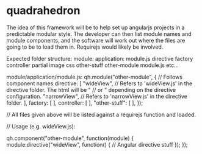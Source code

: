 quadrahedron
============

The idea of this framework will be to help set up angularjs projects in a predictable modular style. 
The developer can then list module names and module components, and the software will work out where 
the files are going to be to load them in. Requirejs would likely be involved.

Expected folder structure:
module:
  application:
    module.js
    directive
    factory
    controller
    partial
    image
    css
    other-stuff
  other-module
    module.js
    etc...

module/application/module.js:
qh.module("other-module", {
  // Follows component names
  directive: [
    "wideView", // Refers to 'wideView.js' in the directive folder. The html will be "<data-wide-view/> 
      // or <ANY data-wide-view>" depending on the directive configuration.
    "narrowView", // Refers to 'narrowView.js' in the directive folder.
  ],
  factory: [
  ],
  controller: [
  ],
  "other-stuff": [
  ],
});

// All files given above will be listed against a requirejs function and loaded.

// Usage (e.g. wideView.js):

qh.component("other-module", function(module) {
  module.directive("wideView", function() {
    // Angular directive stuff
  });
});
